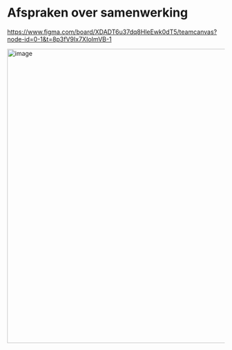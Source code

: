 # Afspraken over samenwerking

https://www.figma.com/board/XDADT6u37dq8HleEwk0dT5/teamcanvas?node-id=0-1&t=8p3fV9Ix7XIoImVB-1

<img width="969" height="682" alt="image" src="https://github.com/user-attachments/assets/97860bb6-bd68-48da-ac6d-84aa53380a89" />
